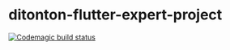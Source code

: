 # ditonton-flutter-expert-project
[![Codemagic build status](https://api.codemagic.io/apps/<app-id>/<workflow-id>/status_badge.svg)](https://codemagic.io/apps/61f1018c4d0eb97ee6ec621c/release-workflow/latest_build)
